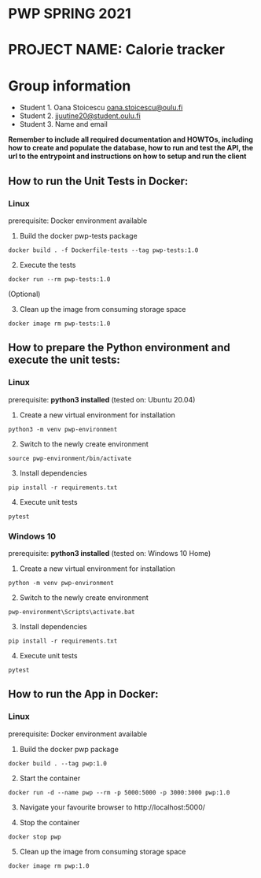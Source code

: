 # PWP SPRING 2021
# PROJECT NAME: Calorie tracker
# Group information
* Student 1. Oana Stoicescu oana.stoicescu@oulu.fi
* Student 2. jjuutine20@student.oulu.fi
* Student 3. Name and email

__Remember to include all required documentation and HOWTOs, including how to create and populate the database, how to run and test the API, the url to the entrypoint and instructions on how to setup and run the client__

## How to run the Unit Tests in Docker:

### Linux

prerequisite: Docker environment available

1. Build the docker pwp-tests package

```docker build . -f Dockerfile-tests --tag pwp-tests:1.0```

2. Execute the tests

```docker run --rm pwp-tests:1.0```

(Optional)

3. Clean up the image from consuming storage space

```docker image rm pwp-tests:1.0```



## How to prepare the Python environment and execute the unit tests:

### Linux


prerequisite: **python3 installed** (tested on: Ubuntu 20.04)



1. Create a new virtual environment for installation

```python3 -m venv pwp-environment```

2. Switch to the newly create environment

```source pwp-environment/bin/activate```

3. Install dependencies

```pip install -r requirements.txt```

4. Execute unit tests

```pytest```


### Windows 10


prerequisite: **python3 installed** (tested on: Windows 10 Home)

1. Create a new virtual environment for installation

```python -m venv pwp-environment```

2. Switch to the newly create environment

```pwp-environment\Scripts\activate.bat```

3. Install dependencies

```pip install -r requirements.txt```

4. Execute unit tests

```pytest```



## How to run the App in Docker:

### Linux

prerequisite: Docker environment available

1. Build the docker pwp package

```docker build . --tag pwp:1.0```

2. Start the container

```docker run -d --name pwp --rm -p 5000:5000 -p 3000:3000 pwp:1.0```

3. Navigate your favourite browser to http://localhost:5000/

4. Stop the container

```docker stop pwp```

5. Clean up the image from consuming storage space

```docker image rm pwp:1.0```
